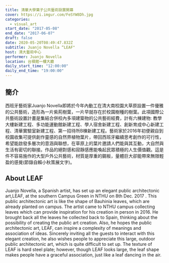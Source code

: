 ```yaml
---
title: 清華大學葉子公共藝術設置開幕
cover: https://i.imgur.com/FeSYW8Dh.jpg
categories:
  - visual_art
start_date: "2017-05-08"
end_date: "2017-06-07"
draft: false
date: 2020-05-20T08:49:47.832Z
subtitle: Juanjo Novella “LEAF"
host: 清大藝術中心
performer: Juanjo Novella
location: 台積館一樓大廳
daily_start_time: "12:00:00"
daily_end_time: "19:00:00"
---
```


## 簡介

西班牙藝術家Juanjo Novella即將於今年內動工在清大南校園大草原設置一件優雅的公共藝術，造形為一片紫荊樹葉，一片早就存在於校園樹種的樹葉。此項國際公共藝術設置計畫是集結合併校內多項建築物的公共藝術經費，計有六棟建物: 教學大樓新建工程、多功能運動館新建工程、學人宿舍新建工程、創新育成中心新建工程、清華實驗室新建工程、第一招待所B棟新建工程。藝術家於2016年初便親自到校園收集可提供創作靈感的自然界植物葉片，帶回西班牙繼續思考創作的可行性，希望能啟發多層次的意涵與聯想，在草原上的葉片邀請人們能與其互動，大自然與生活有密切的聯接。作品的絕對感和寂靜感應能喚起民眾積極的人生價值觀。這是件不容易施作的大型戶外公共藝術，材質是厚重的鋼板，量體巨大卻能帶來無限輕盈的感覺(節錄自賴小秋策展文字)。


## About LEAF
Juanjo Novella, a Spanish artist, has set up an elegant public architectonic art,LEAF, at the southern Campus Green in NTHU on 8th Dec. 2017 . This public architectonic art is like the shape of  Bauhinia leaves, which are already planted on campus. The artist came to NTHU campus collecting leaves which can provide inspiration for his creation in person in 2016. He brought back all the leaves he collected back to Spain, thinking about the possibility of creating the public art creation. Also, he hopes the public architectonic art, LEAF, can inspire a complexity of meanings and association of ideas. Sincerely inviting all the guests to interact with this elegant creation, he also wishes people to appreciate this large, outdoor public architectonic art, which is quite difficult to set up. The texture of LEAF is hard steel plate; however, though LEAF looks large, the leaf shape makes people have a graceful association, just like a leaf dancing in the air.